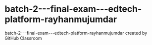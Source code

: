 # batch-2---final-exam---edtech-platform-rayhanmujumdar
batch-2---final-exam---edtech-platform-rayhanmujumdar created by GitHub Classroom
